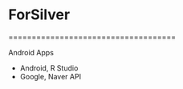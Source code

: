 # ForSilver
====================================
 
 Android Apps
  
 - Android, R Studio
 - Google, Naver API
 
